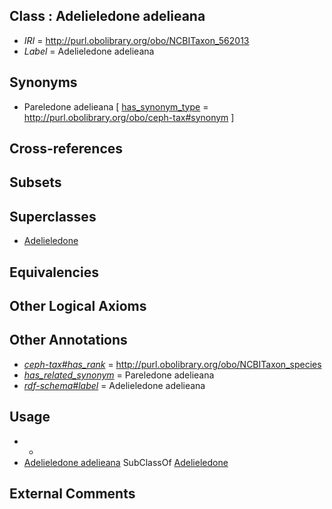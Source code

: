 
## Class : Adelieledone adelieana

 * *IRI* = http://purl.obolibrary.org/obo/NCBITaxon_562013
 * *Label* = Adelieledone adelieana

## Synonyms

 * Pareledone adelieana [ [has_synonym_type](../../pe/oboInOwl#hasSynonymType.md) = http://purl.obolibrary.org/obo/ceph-tax#synonym ]

## Cross-references


## Subsets


## Superclasses

 * [Adelieledone](../../NCBITaxon/34/NCBITaxon_428834.md)

## Equivalencies


## Other Logical Axioms


## Other Annotations

 * *[ceph-tax#has_rank](../../ceph-tax#has/nk/ceph-tax#has_rank.md)* = http://purl.obolibrary.org/obo/NCBITaxon_species
 * *[has_related_synonym](../../ym/oboInOwl#hasRelatedSynonym.md)* = Pareledone adelieana
 * *[rdf-schema#label](../../el/rdf-schema#label.md)* = Adelieledone adelieana

## Usage

 * -
 * [Adelieledone adelieana](../../NCBITaxon/13/NCBITaxon_562013.md) SubClassOf [Adelieledone](../../NCBITaxon/34/NCBITaxon_428834.md)

## External Comments

